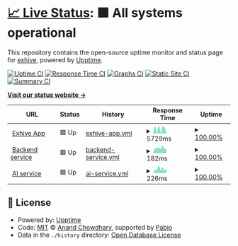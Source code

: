 # [📈 Live Status](https://exhive.github.io/status): <!--live status--> **🟩 All systems operational**

This repository contains the open-source uptime monitor and status page for [exhive](https://www.exhive.ai/), powered by [Upptime](https://github.com/upptime/upptime).

[![Uptime CI](https://github.com/exhive/status/workflows/Uptime%20CI/badge.svg)](https://github.com/exhive/status/actions?query=workflow%3A%22Uptime+CI%22)
[![Response Time CI](https://github.com/exhive/status/workflows/Response%20Time%20CI/badge.svg)](https://github.com/exhive/status/actions?query=workflow%3A%22Response+Time+CI%22)
[![Graphs CI](https://github.com/exhive/status/workflows/Graphs%20CI/badge.svg)](https://github.com/exhive/status/actions?query=workflow%3A%22Graphs+CI%22)
[![Static Site CI](https://github.com/exhive/status/workflows/Static%20Site%20CI/badge.svg)](https://github.com/exhive/status/actions?query=workflow%3A%22Static+Site+CI%22)
[![Summary CI](https://github.com/exhive/status/workflows/Summary%20CI/badge.svg)](https://github.com/exhive/status/actions?query=workflow%3A%22Summary+CI%22)

[**Visit our status website →**](https://exhive.github.io/status)

<!--start: status pages-->
<!-- This summary is generated by Upptime (https://github.com/upptime/upptime) -->
<!-- Do not edit this manually, your changes will be overwritten -->
<!-- prettier-ignore -->
| URL | Status | History | Response Time | Uptime |
| --- | ------ | ------- | ------------- | ------ |
| <img alt="" src="https://icons.duckduckgo.com/ip3/exhive.app.ico" height="13"> [Exhive App](https://exhive.app) | 🟩 Up | [exhive-app.yml](https://github.com/exhive/status/commits/HEAD/history/exhive-app.yml) | <details><summary><img alt="Response time graph" src="./graphs/exhive-app/response-time-week.png" height="20"> 5729ms</summary><br><a href="https://exhive.github.io/status/history/exhive-app"><img alt="Response time 5240" src="https://img.shields.io/endpoint?url=https%3A%2F%2Fraw.githubusercontent.com%2Fexhive%2Fstatus%2FHEAD%2Fapi%2Fexhive-app%2Fresponse-time.json"></a><br><a href="https://exhive.github.io/status/history/exhive-app"><img alt="24-hour response time 9452" src="https://img.shields.io/endpoint?url=https%3A%2F%2Fraw.githubusercontent.com%2Fexhive%2Fstatus%2FHEAD%2Fapi%2Fexhive-app%2Fresponse-time-day.json"></a><br><a href="https://exhive.github.io/status/history/exhive-app"><img alt="7-day response time 5729" src="https://img.shields.io/endpoint?url=https%3A%2F%2Fraw.githubusercontent.com%2Fexhive%2Fstatus%2FHEAD%2Fapi%2Fexhive-app%2Fresponse-time-week.json"></a><br><a href="https://exhive.github.io/status/history/exhive-app"><img alt="30-day response time 7131" src="https://img.shields.io/endpoint?url=https%3A%2F%2Fraw.githubusercontent.com%2Fexhive%2Fstatus%2FHEAD%2Fapi%2Fexhive-app%2Fresponse-time-month.json"></a><br><a href="https://exhive.github.io/status/history/exhive-app"><img alt="1-year response time 5240" src="https://img.shields.io/endpoint?url=https%3A%2F%2Fraw.githubusercontent.com%2Fexhive%2Fstatus%2FHEAD%2Fapi%2Fexhive-app%2Fresponse-time-year.json"></a></details> | <details><summary><a href="https://exhive.github.io/status/history/exhive-app">100.00%</a></summary><a href="https://exhive.github.io/status/history/exhive-app"><img alt="All-time uptime 100.00%" src="https://img.shields.io/endpoint?url=https%3A%2F%2Fraw.githubusercontent.com%2Fexhive%2Fstatus%2FHEAD%2Fapi%2Fexhive-app%2Fuptime.json"></a><br><a href="https://exhive.github.io/status/history/exhive-app"><img alt="24-hour uptime 100.00%" src="https://img.shields.io/endpoint?url=https%3A%2F%2Fraw.githubusercontent.com%2Fexhive%2Fstatus%2FHEAD%2Fapi%2Fexhive-app%2Fuptime-day.json"></a><br><a href="https://exhive.github.io/status/history/exhive-app"><img alt="7-day uptime 100.00%" src="https://img.shields.io/endpoint?url=https%3A%2F%2Fraw.githubusercontent.com%2Fexhive%2Fstatus%2FHEAD%2Fapi%2Fexhive-app%2Fuptime-week.json"></a><br><a href="https://exhive.github.io/status/history/exhive-app"><img alt="30-day uptime 100.00%" src="https://img.shields.io/endpoint?url=https%3A%2F%2Fraw.githubusercontent.com%2Fexhive%2Fstatus%2FHEAD%2Fapi%2Fexhive-app%2Fuptime-month.json"></a><br><a href="https://exhive.github.io/status/history/exhive-app"><img alt="1-year uptime 100.00%" src="https://img.shields.io/endpoint?url=https%3A%2F%2Fraw.githubusercontent.com%2Fexhive%2Fstatus%2FHEAD%2Fapi%2Fexhive-app%2Fuptime-year.json"></a></details>
| <img alt="" src="https://icons.duckduckgo.com/ip3/prod-backend-service-780165197606.europe-west1.run.app.ico" height="13"> [Backend service](https://prod-backend-service-780165197606.europe-west1.run.app/health) | 🟩 Up | [backend-service.yml](https://github.com/exhive/status/commits/HEAD/history/backend-service.yml) | <details><summary><img alt="Response time graph" src="./graphs/backend-service/response-time-week.png" height="20"> 182ms</summary><br><a href="https://exhive.github.io/status/history/backend-service"><img alt="Response time 196" src="https://img.shields.io/endpoint?url=https%3A%2F%2Fraw.githubusercontent.com%2Fexhive%2Fstatus%2FHEAD%2Fapi%2Fbackend-service%2Fresponse-time.json"></a><br><a href="https://exhive.github.io/status/history/backend-service"><img alt="24-hour response time 205" src="https://img.shields.io/endpoint?url=https%3A%2F%2Fraw.githubusercontent.com%2Fexhive%2Fstatus%2FHEAD%2Fapi%2Fbackend-service%2Fresponse-time-day.json"></a><br><a href="https://exhive.github.io/status/history/backend-service"><img alt="7-day response time 182" src="https://img.shields.io/endpoint?url=https%3A%2F%2Fraw.githubusercontent.com%2Fexhive%2Fstatus%2FHEAD%2Fapi%2Fbackend-service%2Fresponse-time-week.json"></a><br><a href="https://exhive.github.io/status/history/backend-service"><img alt="30-day response time 198" src="https://img.shields.io/endpoint?url=https%3A%2F%2Fraw.githubusercontent.com%2Fexhive%2Fstatus%2FHEAD%2Fapi%2Fbackend-service%2Fresponse-time-month.json"></a><br><a href="https://exhive.github.io/status/history/backend-service"><img alt="1-year response time 196" src="https://img.shields.io/endpoint?url=https%3A%2F%2Fraw.githubusercontent.com%2Fexhive%2Fstatus%2FHEAD%2Fapi%2Fbackend-service%2Fresponse-time-year.json"></a></details> | <details><summary><a href="https://exhive.github.io/status/history/backend-service">100.00%</a></summary><a href="https://exhive.github.io/status/history/backend-service"><img alt="All-time uptime 100.00%" src="https://img.shields.io/endpoint?url=https%3A%2F%2Fraw.githubusercontent.com%2Fexhive%2Fstatus%2FHEAD%2Fapi%2Fbackend-service%2Fuptime.json"></a><br><a href="https://exhive.github.io/status/history/backend-service"><img alt="24-hour uptime 100.00%" src="https://img.shields.io/endpoint?url=https%3A%2F%2Fraw.githubusercontent.com%2Fexhive%2Fstatus%2FHEAD%2Fapi%2Fbackend-service%2Fuptime-day.json"></a><br><a href="https://exhive.github.io/status/history/backend-service"><img alt="7-day uptime 100.00%" src="https://img.shields.io/endpoint?url=https%3A%2F%2Fraw.githubusercontent.com%2Fexhive%2Fstatus%2FHEAD%2Fapi%2Fbackend-service%2Fuptime-week.json"></a><br><a href="https://exhive.github.io/status/history/backend-service"><img alt="30-day uptime 100.00%" src="https://img.shields.io/endpoint?url=https%3A%2F%2Fraw.githubusercontent.com%2Fexhive%2Fstatus%2FHEAD%2Fapi%2Fbackend-service%2Fuptime-month.json"></a><br><a href="https://exhive.github.io/status/history/backend-service"><img alt="1-year uptime 100.00%" src="https://img.shields.io/endpoint?url=https%3A%2F%2Fraw.githubusercontent.com%2Fexhive%2Fstatus%2FHEAD%2Fapi%2Fbackend-service%2Fuptime-year.json"></a></details>
| <img alt="" src="https://icons.duckduckgo.com/ip3/prod-ai-service-780165197606.europe-west1.run.app.ico" height="13"> [AI service](https://prod-ai-service-780165197606.europe-west1.run.app) | 🟩 Up | [ai-service.yml](https://github.com/exhive/status/commits/HEAD/history/ai-service.yml) | <details><summary><img alt="Response time graph" src="./graphs/ai-service/response-time-week.png" height="20"> 226ms</summary><br><a href="https://exhive.github.io/status/history/ai-service"><img alt="Response time 193" src="https://img.shields.io/endpoint?url=https%3A%2F%2Fraw.githubusercontent.com%2Fexhive%2Fstatus%2FHEAD%2Fapi%2Fai-service%2Fresponse-time.json"></a><br><a href="https://exhive.github.io/status/history/ai-service"><img alt="24-hour response time 227" src="https://img.shields.io/endpoint?url=https%3A%2F%2Fraw.githubusercontent.com%2Fexhive%2Fstatus%2FHEAD%2Fapi%2Fai-service%2Fresponse-time-day.json"></a><br><a href="https://exhive.github.io/status/history/ai-service"><img alt="7-day response time 226" src="https://img.shields.io/endpoint?url=https%3A%2F%2Fraw.githubusercontent.com%2Fexhive%2Fstatus%2FHEAD%2Fapi%2Fai-service%2Fresponse-time-week.json"></a><br><a href="https://exhive.github.io/status/history/ai-service"><img alt="30-day response time 196" src="https://img.shields.io/endpoint?url=https%3A%2F%2Fraw.githubusercontent.com%2Fexhive%2Fstatus%2FHEAD%2Fapi%2Fai-service%2Fresponse-time-month.json"></a><br><a href="https://exhive.github.io/status/history/ai-service"><img alt="1-year response time 193" src="https://img.shields.io/endpoint?url=https%3A%2F%2Fraw.githubusercontent.com%2Fexhive%2Fstatus%2FHEAD%2Fapi%2Fai-service%2Fresponse-time-year.json"></a></details> | <details><summary><a href="https://exhive.github.io/status/history/ai-service">100.00%</a></summary><a href="https://exhive.github.io/status/history/ai-service"><img alt="All-time uptime 100.00%" src="https://img.shields.io/endpoint?url=https%3A%2F%2Fraw.githubusercontent.com%2Fexhive%2Fstatus%2FHEAD%2Fapi%2Fai-service%2Fuptime.json"></a><br><a href="https://exhive.github.io/status/history/ai-service"><img alt="24-hour uptime 100.00%" src="https://img.shields.io/endpoint?url=https%3A%2F%2Fraw.githubusercontent.com%2Fexhive%2Fstatus%2FHEAD%2Fapi%2Fai-service%2Fuptime-day.json"></a><br><a href="https://exhive.github.io/status/history/ai-service"><img alt="7-day uptime 100.00%" src="https://img.shields.io/endpoint?url=https%3A%2F%2Fraw.githubusercontent.com%2Fexhive%2Fstatus%2FHEAD%2Fapi%2Fai-service%2Fuptime-week.json"></a><br><a href="https://exhive.github.io/status/history/ai-service"><img alt="30-day uptime 100.00%" src="https://img.shields.io/endpoint?url=https%3A%2F%2Fraw.githubusercontent.com%2Fexhive%2Fstatus%2FHEAD%2Fapi%2Fai-service%2Fuptime-month.json"></a><br><a href="https://exhive.github.io/status/history/ai-service"><img alt="1-year uptime 100.00%" src="https://img.shields.io/endpoint?url=https%3A%2F%2Fraw.githubusercontent.com%2Fexhive%2Fstatus%2FHEAD%2Fapi%2Fai-service%2Fuptime-year.json"></a></details>

<!--end: status pages-->

## 📄 License

- Powered by: [Upptime](https://github.com/upptime/upptime)
- Code: [MIT](./LICENSE) © [Anand Chowdhary](https://anandchowdhary.com), supported by [Pabio](https://pabio.com)
- Data in the `./history` directory: [Open Database License](https://opendatacommons.org/licenses/odbl/1-0/)
